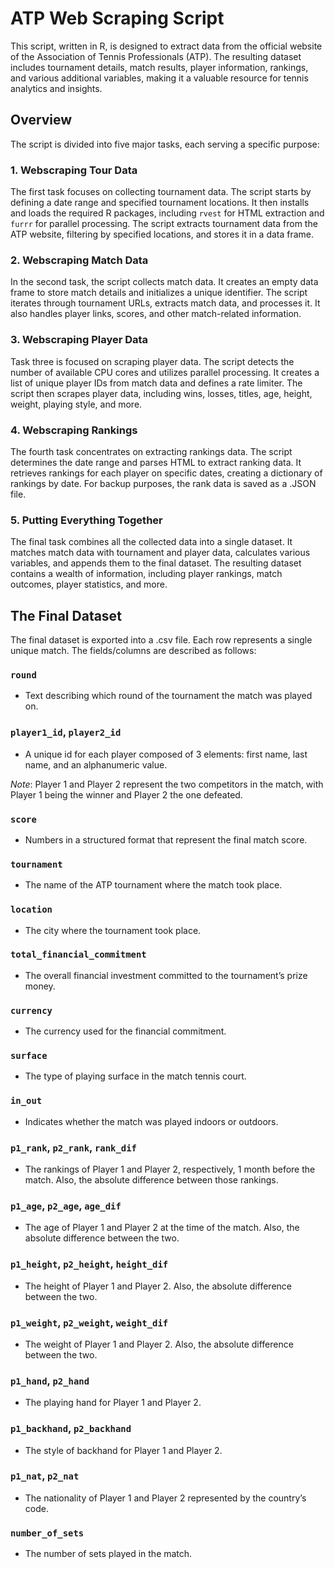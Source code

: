 # ATP Web Scraping Script

This script, written in R, is designed to extract data from the official website of the Association of Tennis Professionals (ATP). The resulting dataset includes tournament details, match results, player information, rankings, and various additional variables, making it a valuable resource for tennis analytics and insights.

## Overview

The script is divided into five major tasks, each serving a specific purpose:

### 1. Webscraping Tour Data

The first task focuses on collecting tournament data. The script starts by defining a date range and specified tournament locations. It then installs and loads the required R packages, including `rvest` for HTML extraction and `furrr` for parallel processing. The script extracts tournament data from the ATP website, filtering by specified locations, and stores it in a data frame.

### 2. Webscraping Match Data

In the second task, the script collects match data. It creates an empty data frame to store match details and initializes a unique identifier. The script iterates through tournament URLs, extracts match data, and processes it. It also handles player links, scores, and other match-related information.

### 3. Webscraping Player Data

Task three is focused on scraping player data. The script detects the number of available CPU cores and utilizes parallel processing. It creates a list of unique player IDs from match data and defines a rate limiter. The script then scrapes player data, including wins, losses, titles, age, height, weight, playing style, and more.

### 4. Webscraping Rankings

The fourth task concentrates on extracting rankings data. The script determines the date range and parses HTML to extract ranking data. It retrieves rankings for each player on specific dates, creating a dictionary of rankings by date. For backup purposes, the rank data is saved as a .JSON file.

### 5. Putting Everything Together

The final task combines all the collected data into a single dataset. It matches match data with tournament and player data, calculates various variables, and appends them to the final dataset. The resulting dataset contains a wealth of information, including player rankings, match outcomes, player statistics, and more.

## The Final Dataset

The final dataset is exported into a .csv file. Each row represents a single unique match. The fields/columns are described as follows:

### `round`
- Text describing which round of the tournament the match was played on.

### `player1_id`, `player2_id`
- A unique id for each player composed of 3 elements: first name, last name, and an alphanumeric value.

*Note*: Player 1 and Player 2 represent the two competitors in the match, with Player 1 being the winner and Player 2 the one defeated.

### `score`
- Numbers in a structured format that represent the final match score.

### `tournament`
- The name of the ATP tournament where the match took place.

### `location`
- The city where the tournament took place.

### `total_financial_commitment`
- The overall financial investment committed to the tournament’s prize money.

### `currency`
- The currency used for the financial commitment.

### `surface`
- The type of playing surface in the match tennis court.

### `in_out`
- Indicates whether the match was played indoors or outdoors.

### `p1_rank`, `p2_rank`, `rank_dif`
- The rankings of Player 1 and Player 2, respectively, 1 month before the match. Also, the absolute difference between those rankings.

### `p1_age`, `p2_age`, `age_dif`
- The age of Player 1 and Player 2 at the time of the match. Also, the absolute difference between the two.

### `p1_height`, `p2_height`, `height_dif`
- The height of Player 1 and Player 2. Also, the absolute difference between the two.

### `p1_weight`, `p2_weight`, `weight_dif`
- The weight of Player 1 and Player 2. Also, the absolute difference between the two.

### `p1_hand`, `p2_hand`
- The playing hand for Player 1 and Player 2.

### `p1_backhand`, `p2_backhand`
- The style of backhand for Player 1 and Player 2.

### `p1_nat`, `p2_nat`
- The nationality of Player 1 and Player 2 represented by the country’s code.

### `number_of_sets`
- The number of sets played in the match.
